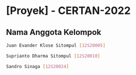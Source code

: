 # [Proyek] - CERTAN-2022

## Nama Anggota Kelompok
```bash
Juan Evander Klose Sitompul [12S20005]
```
```bash 
Suprianto Dharma Sitompul [12S20010]
```
```bash
Sandro Sinaga [12S20024]
```

